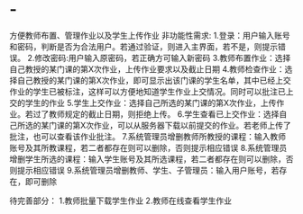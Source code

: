 # -
方便教师布置、管理作业以及学生上传作业
非功能性需求:
1.登录：用户输入账号和密码，判断是否为合法用户。若通过验证，则进入主界面，若不是，则提示错误。
2.修改密码:用户输入原密码，若正确方可输入新密码
3.教师布置作业：选择自己教授的某门课的第X次作业，上传作业要求以及截止日期
4.教师检查作业：选择自己教授的某门课的第X次作业，即可显示出该门课的学生名单，其中已经上交作业的学生已被标注，这样可以方便地知道学生作业上交情况。同时可以批注已上交的学生的作业
5.学生上交作业：选择自己所选的某门课的第X次作业，上传作业。若过了教师规定的截止日期，则拒绝上传。
6.学生查看已上交作业：选择自己所选的某门课的第X次作业，可以从服务器下载以前提交的作业。若老师上传了批注，也可以查看该作业批注。
7.系统管理员增删教师所教授的课程：输入教师账号及其所教课程，若二者都存在则可以删除，否则提示相应错误
8.系统管理员增删学生所选的课程：输入学生账号及其所选课程，若二者都存在则可以删除，否则提示相应错误
9.系统管理员增删教师、学生、子管理员：输入用户账号，若存在，即可删除

待完善部分：
1.教师批量下载学生作业
2.教师在线查看学生作业
